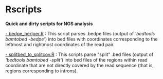 # Rscripts

<b>Quick and dirty scripts for NGS analysis</b>

<u>- bedpe_herlper.R</u> : This script parses .bedpe files (output of <i>'bedtools bamtobed -bedpe'</i>) into bed files with coordinates corresponding to the leftmost and rightmost coordinates of the read pair.

<u>- splitbed_to_splitcov.R</u> : This scripts parse "split" .bed files  (output of <i>'bedtools bamtobed -split'</i>) into bed files of the regions within read coordinate that are not directly covered by the read sequence (that is, regions corresponding to introns).
